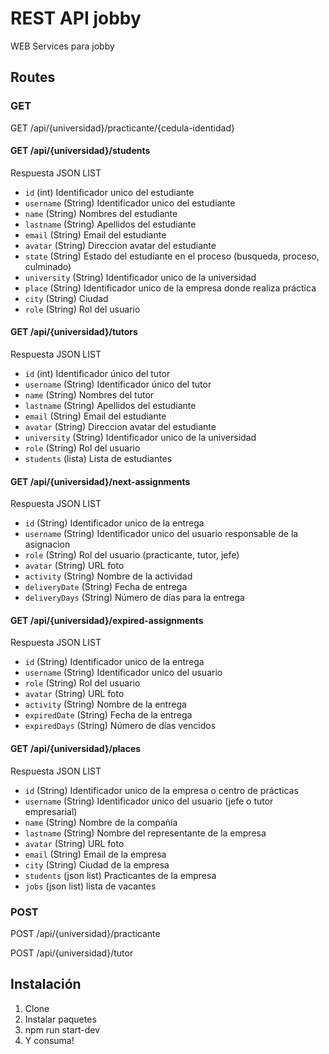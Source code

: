 # REST API jobby

WEB Services para jobby

## Routes
### GET

GET /api/{universidad}/practicante/{cedula-identidad}

#### GET /api/{universidad}/students

Respuesta JSON LIST

* `id` (int) Identificador unico del estudiante
* `username` (String) Identificador unico del estudiante
* `name` (String) Nombres del estudiante
* `lastname` (String) Apellidos del estudiante
* `email` (String) Email del estudiante
* `avatar` (String) Direccion avatar del estudiante
* `state` (String) Estado del estudiante en el proceso (busqueda, proceso, culminado)
* `university` (String) Identificador unico de la universidad
* `place` (String) Identificador unico de la empresa donde realiza práctica
* `city` (String) Ciudad 
* `role` (String) Rol del usuario

#### GET /api/{universidad}/tutors

Respuesta JSON LIST

* `id` (int) Identificador único del tutor
* `username` (String) Identificador único del tutor
* `name` (String) Nombres del tutor
* `lastname` (String) Apellidos del estudiante
* `email` (String) Email del estudiante
* `avatar` (String) Direccion avatar del estudiante
* `university` (String) Identificador unico de la universidad
* `role` (String) Rol del usuario
* `students` (lista) Lista de estudiantes

#### GET /api/{universidad}/next-assignments

Respuesta JSON LIST

* `id` (String) Identificador unico de la entrega
* `username` (String) Identificador unico del usuario responsable de la asignacion
* `role` (String) Rol del usuario (practicante, tutor, jefe)
* `avatar` (String) URL foto
* `activity` (String) Nombre de la actividad
* `deliveryDate` (String) Fecha de entrega
* `deliveryDays` (String) Número de días para la entrega

#### GET /api/{universidad}/expired-assignments

Respuesta JSON LIST

* `id` (String) Identificador unico de la entrega
* `username` (String) Identificador unico del usuario
* `role` (String) Rol del usuario
* `avatar` (String) URL foto
* `activity` (String) Nombre de la entrega
* `expiredDate` (String) Fecha de la entrega
* `expiredDays` (String) Número de días vencidos

#### GET /api/{universidad}/places

Respuesta JSON LIST

* `id` (String) Identificador unico de la empresa o centro de prácticas
* `username` (String) Identificador unico del usuario (jefe o tutor empresarial)
* `name` (String) Nombre de la compañía
* `lastname` (String) Nombre del representante de la empresa
* `avatar` (String) URL foto
* `email` (String) Email de la empresa
* `city` (String) Ciudad de la empresa
* `students` (json list) Practicantes de la empresa
* `jobs` (json list) lista de vacantes

### POST
POST /api/{universidad}/practicante

POST /api/{universidad}/tutor

## Instalación

1. Clone
2. Instalar paquetes
3. npm run start-dev
4. Y consuma!
